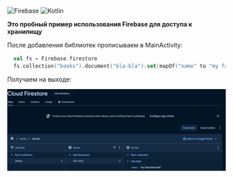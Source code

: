 ![Firebase](https://img.shields.io/badge/firebase-a08021?style=for-the-badge&logo=firebase&logoColor=ffcd34) ![Kotlin](https://img.shields.io/badge/kotlin-%237F52FF.svg?style=for-the-badge&logo=kotlin&logoColor=white)

**Это пробный пример использования Firebase для доступа к хранилищу**

После добавления библиотек прописываем в MainActivity:

```Kotlin
  val fs = Firebase.firestore
  fs.collection("books").document("bla-bla").set(mapOf("name" to "my favourite book"))
```

Получаем на выходе:

![logs](https://github.com/MishaNikolaev/FirebaseTestApplication/blob/master/firebase.jpg)
